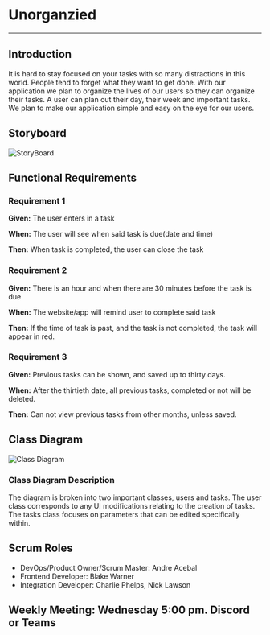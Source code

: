 # Unorganzied
---
## Introduction
It is hard to stay focused on your tasks with so many distractions in this world. People tend to forget what they want to get done. With our application we plan to organize the lives of our users so they can organize their tasks. A user can plan out their day, their week and important tasks. We plan to make our application simple and easy on the eye for our users.
## Storyboard 
![StoryBoard](https://github.com/andreace3001/Enterprise-App-Project/blob/main/Storyboard.png)  
## Functional Requirements 
### Requirement 1 

**Given:** The user enters in a task

**When:**  The user will see when said task is due(date and time)

**Then:**  When task is completed, the user can close the task


### Requirement 2
**Given:** There is an hour and when there are 30 minutes before the task is due 

**When:** The website/app will remind user to complete said task

**Then:** If the time of task is past, and the task is not completed, the task will appear in red. 


### Requirement 3
**Given:** Previous tasks can be shown, and saved up to thirty days. 

**When:** After the thirtieth date, all previous tasks, completed or not will be deleted.

**Then:** Can not view previous tasks from other months, unless saved.


## Class Diagram  
![Class Diagram](https://github.com/andreace3001/Enterprise-App-Project/blob/main/classDiagram.png)  
### Class Diagram Description  
The diagram is broken into two important classes, users and tasks. The user class corresponds to any UI modifications relating to the creation of tasks. The tasks class focuses on parameters that can be edited specifically within. 
## Scrum Roles  
- DevOps/Product Owner/Scrum Master: Andre Acebal
- Frontend Developer: Blake Warner
- Integration Developer: Charlie Phelps, Nick Lawson
## Weekly Meeting: Wednesday 5:00 pm. Discord or Teams
